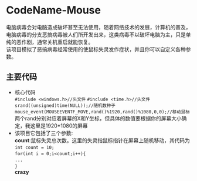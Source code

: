 # CodeName-Mouse
电脑病毒会对电脑造成破坏甚至无法使用，随着网络技术的发展，计算机的普及，电脑病毒的分支恶搞病毒被人们所开发出来，这类病毒不以破坏电脑为主，只是单纯的恶作剧，通常关机重启就能恢复。  
该项目模拟了恶搞病毒经常使用的使鼠标失灵发作症状，并且你可以自定义各种参数。  
## 主要代码
* 核心代码  
`#include <windows.h>//头文件` 
`#include <time.h>//头文件`       
`srand((unsigned)time(NULL));//随机数种子`  
`mouse_event(MOUSEEVENTF_MOVE,rand()%1920,rand()%1080,0,0);//移动鼠标`  
两个rand分别对应着屏幕的X和Y坐标，但具体的数值要根据你的屏幕大小确定，我这里是1920*1080的屏幕  
* 该项目它包括了三个参数:  
**count**:鼠标失灵总次数。这里的失灵指鼠标指针在屏幕上随机移动，其代码为  
`int count = 10;`   
`for(int i = 0;i<count;i++){`  
`...`  
`}`  
**crazy**
